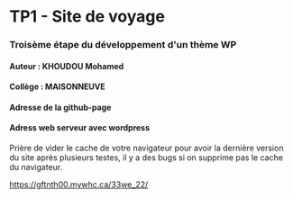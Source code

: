 # TP1 - Site de voyage

### Troisème étape du développement d'un thème WP

#### Auteur : KHOUDOU Mohamed

#### Collège : MAISONNEUVE

#### Adresse de la github-page

<!-- https://kho-mohamed.github.io/33w/ ça marche plus -->

#### Adress web serveur avec wordpress

Prière de vider le cache de votre navigateur pour avoir la dernière version du site après plusieurs testes, il y a des bugs si on supprime pas le cache du navigateur.

https://gftnth00.mywhc.ca/33we_22/
